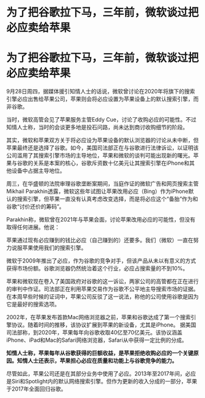 # 为了把谷歌拉下马，三年前，微软谈过把必应卖给苹果

# 为了把谷歌拉下马，三年前，微软谈过把必应卖给苹果

9月28日周四，据媒体援引知情人士的话说，微软曾讨论在2020年将旗下的搜索引擎必应出售给苹果公司，苹果则会将必应设置为苹果设备上的默认搜索引擎，而非谷歌。

当时，微软高管会见了苹果服务主管Eddy Cue，讨论了收购必应的可能性。不过知情人士称，当时的会谈更多地是投石问路，尚未达到商讨收购细节的阶段。

其实，微软和苹果双方关于将必应设为苹果设备的默认浏览器的讨论从未中断，但苹果最终还是选择了谷歌。如今，美国司法部正在与谷歌进行法律诉讼，以证明该公司滥用了其搜索引擎市场的主导地位，苹果和微软的谈判可能出现新的曙光。苹果与谷歌的关系是本案的核心，谷歌斥资数十亿美元让其搜索引擎在iPhone和其他设备中占据主导地位。

周三，在华盛顿的法院审理谷歌垄断案期间，当庭作证的微软广告和网页搜索主管Mikhail
Parakhin透露，微软这些年试图让苹果改用必应（Bing）作为iPhone默认的搜索引擎，但苹果一直没有认真考虑改变选择，而是将必应这个“备胎”作为和谷歌“讨价还价的筹码”。

Parakhin称，微软曾在2021年与苹果会面，讨论苹果改用必应的可能性，但没有取得任何进展。他说：

苹果通过现有必应赚到的钱比必应（自己赚到的）还要多。我们（微软）一直在努力说服苹果使用我们的搜索引擎。

微软于2009年推出了必应，作为谷歌的竞争对手，但该产品从未以有意义的方式获得市场份额。谷歌浏览器仍然统治着这个行业，必应占搜索量的不到10%。

苹果和微软现在卷入了美国政府对谷歌的这一诉讼，两家公司的高管都在正在进行的审判中作证。司法部正在利用苹果交易作为谷歌不公平地主导搜索市场的证据。在本周早些时候的证词中，苹果公司反驳了这一说法，称他的公司使用谷歌是因为它是最好的搜索选项。

2002年，在苹果发布首款Mac网络浏览器之前，苹果和谷歌达成了第一个搜索引擎协议。随着时间的推移，该协议扩展到苹果的新设备，尤其是iPhone。
据美国司法部称，到2020年，苹果每年向谷歌收取40亿至70亿美元。该协议涵盖iPhone、iPad和Mac的Safari网络浏览器，Safari从中获得一定比例的分成。

**知情人士称，苹果每年从谷歌获得的巨额收益，是苹果拒绝收购必应的一个关键原因。知情人士还表示，苹果担心必应在质量和功能上与谷歌竞争的能力。**

尽管如此，苹果公司还是在其部分业务中使用了必应。2013年至2017年间，必应是Siri和Spotlight内的默认网络搜索引擎。但作为更新的收入分成的一部分，苹果于2017年全面回归谷歌。

